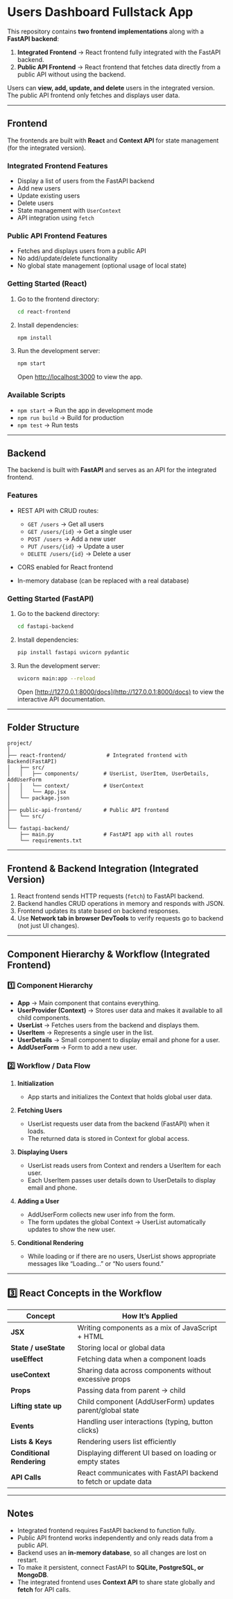 # Users Dashboard Fullstack App

This repository contains **two frontend implementations** along with a **FastAPI backend**:

1. **Integrated Frontend** → React frontend fully integrated with the FastAPI backend.
2. **Public API Frontend** → React frontend that fetches data directly from a public API without using the backend.

Users can **view, add, update, and delete** users in the integrated version. The public API frontend only fetches and displays user data.

---

## **Frontend**

The frontends are built with **React** and **Context API** for state management (for the integrated version).

### **Integrated Frontend Features**

* Display a list of users from the FastAPI backend
* Add new users
* Update existing users
* Delete users
* State management with `UserContext`
* API integration using `fetch`

### **Public API Frontend Features**

* Fetches and displays users from a public API
* No add/update/delete functionality
* No global state management (optional usage of local state)

### **Getting Started (React)**

1. Go to the frontend directory:

   ```bash
   cd react-frontend
   ```
2. Install dependencies:

   ```bash
   npm install
   ```
3. Run the development server:

   ```bash
   npm start
   ```

   Open [http://localhost:3000](http://localhost:3000) to view the app.

### **Available Scripts**

* `npm start` → Run the app in development mode
* `npm run build` → Build for production
* `npm test` → Run tests

---

## **Backend**

The backend is built with **FastAPI** and serves as an API for the integrated frontend.

### **Features**

* REST API with CRUD routes:

  * `GET /users` → Get all users
  * `GET /users/{id}` → Get a single user
  * `POST /users` → Add a new user
  * `PUT /users/{id}` → Update a user
  * `DELETE /users/{id}` → Delete a user
* CORS enabled for React frontend
* In-memory database (can be replaced with a real database)

### **Getting Started (FastAPI)**

1. Go to the backend directory:

   ```bash
   cd fastapi-backend
   ```
2. Install dependencies:

   ```bash
   pip install fastapi uvicorn pydantic
   ```
3. Run the development server:

   ```bash
   uvicorn main:app --reload
   ```

   Open [http://127.0.0.1:8000/docs](http://127.0.0.1:8000/docs) to view the interactive API documentation.

---

## **Folder Structure**

```
project/
│
├── react-frontend/             # Integrated frontend with Backend(FastAPI)
│   ├── src/
│   │   ├── components/        # UserList, UserItem, UserDetails, AddUserForm
│   │   └── context/           # UserContext
│   │   └── App.jsx
│   └── package.json
│
├── public-api-frontend/       # Public API frontend
│   └── src/
│
└── fastapi-backend/
    ├── main.py                # FastAPI app with all routes
    └── requirements.txt
```

---

## **Frontend & Backend Integration (Integrated Version)**

1. React frontend sends HTTP requests (`fetch`) to FastAPI backend.
2. Backend handles CRUD operations in memory and responds with JSON.
3. Frontend updates its state based on backend responses.
4. Use **Network tab in browser DevTools** to verify requests go to backend (not just UI changes).

---

## **Component Hierarchy & Workflow (Integrated Frontend)**

### **1️⃣ Component Hierarchy**

* **App** → Main component that contains everything.
* **UserProvider (Context)** → Stores user data and makes it available to all child components.
* **UserList** → Fetches users from the backend and displays them.
* **UserItem** → Represents a single user in the list.
* **UserDetails** → Small component to display email and phone for a user.
* **AddUserForm** → Form to add a new user.

### **2️⃣ Workflow / Data Flow**

1. **Initialization**

   * App starts and initializes the Context that holds global user data.

2. **Fetching Users**

   * UserList requests user data from the backend (FastAPI) when it loads.
   * The returned data is stored in Context for global access.

3. **Displaying Users**

   * UserList reads users from Context and renders a UserItem for each user.
   * Each UserItem passes user details down to UserDetails to display email and phone.

4. **Adding a User**

   * AddUserForm collects new user info from the form.
   * The form updates the global Context → UserList automatically updates to show the new user.

5. **Conditional Rendering**

   * While loading or if there are no users, UserList shows appropriate messages like “Loading…” or “No users found.”

---

## **3️⃣ React Concepts in the Workflow**

| Concept                   | How It’s Applied                                                |
| ------------------------- | --------------------------------------------------------------- |
| **JSX**                   | Writing components as a mix of JavaScript + HTML                |
| **State / useState**      | Storing local or global data                                    |
| **useEffect**             | Fetching data when a component loads                            |
| **useContext**            | Sharing data across components without excessive props          |
| **Props**                 | Passing data from parent → child                                |
| **Lifting state up**      | Child component (AddUserForm) updates parent/global state       |
| **Events**                | Handling user interactions (typing, button clicks)              |
| **Lists & Keys**          | Rendering users list efficiently                                |
| **Conditional Rendering** | Displaying different UI based on loading or empty states        |
| **API Calls**             | React communicates with FastAPI backend to fetch or update data |

---

## **Notes**

* Integrated frontend requires FastAPI backend to function fully.
* Public API frontend works independently and only reads data from a public API.
* Backend uses an **in-memory database**, so all changes are lost on restart.
* To make it persistent, connect FastAPI to **SQLite, PostgreSQL, or MongoDB**.
* The integrated frontend uses **Context API** to share state globally and **fetch** for API calls.
